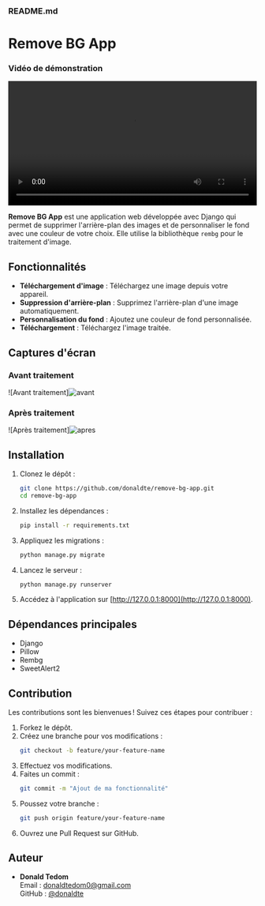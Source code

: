 

### README.md

# Remove BG App


### Vidéo de démonstration

<video width="100%" controls>
  <source src="https://github-production-user-asset-6210df.s3.amazonaws.com/81464575/393558594-ab248908-abd4-4032-a908-6334c117d85c.mp4" type="video/mp4">
  Votre navigateur ne supporte pas la lecture vidéo.
</video>


**Remove BG App** est une application web développée avec Django qui permet de supprimer l'arrière-plan des images et de personnaliser le fond avec une couleur de votre choix. Elle utilise la bibliothèque `rembg` pour le traitement d'image.

## Fonctionnalités

- **Téléchargement d'image** : Téléchargez une image depuis votre appareil.
- **Suppression d'arrière-plan** : Supprimez l'arrière-plan d'une image automatiquement.
- **Personnalisation du fond** : Ajoutez une couleur de fond personnalisée.
- **Téléchargement** : Téléchargez l'image traitée.

## Captures d'écran


### Avant traitement
![Avant traitement]![avant](https://github.com/user-attachments/assets/fca0a819-94e1-4db9-b7e5-05c808741511)


### Après traitement
![Après traitement]![apres](https://github.com/user-attachments/assets/f3f269f8-7939-41c6-80bd-ca697dd7c107)



## Installation

1. Clonez le dépôt :
   ```bash
   git clone https://github.com/donaldte/remove-bg-app.git
   cd remove-bg-app
   ```

2. Installez les dépendances :
   ```bash
   pip install -r requirements.txt
   ```

3. Appliquez les migrations :
   ```bash
   python manage.py migrate
   ```

4. Lancez le serveur :
   ```bash
   python manage.py runserver
   ```

5. Accédez à l'application sur [http://127.0.0.1:8000](http://127.0.0.1:8000).

## Dépendances principales

- Django
- Pillow
- Rembg
- SweetAlert2

## Contribution

Les contributions sont les bienvenues ! Suivez ces étapes pour contribuer :

1. Forkez le dépôt.
2. Créez une branche pour vos modifications :
   ```bash
   git checkout -b feature/your-feature-name
   ```
3. Effectuez vos modifications.
4. Faites un commit :
   ```bash
   git commit -m "Ajout de ma fonctionnalité"
   ```
5. Poussez votre branche :
   ```bash
   git push origin feature/your-feature-name
   ```
6. Ouvrez une Pull Request sur GitHub.

## Auteur

- **Donald Tedom**  
  Email : [donaldtedom0@gmail.com](mailto:donaldtedom0@gmail.com)  
  GitHub : [@donaldte](https://github.com/donaldte)


